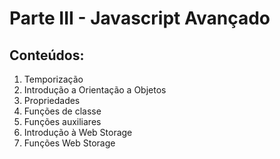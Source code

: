 # Parte III - Javascript Avançado

## Conteúdos:

1. Temporização
2. Introdução a Orientação a Objetos
3. Propriedades
4. Funções de classe
5. Funções auxiliares
6. Introdução à Web Storage
7. Funções Web Storage
